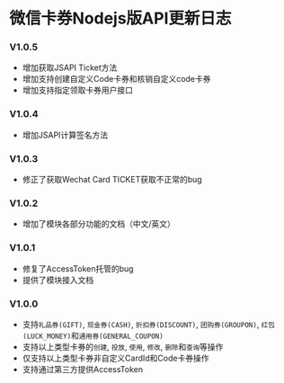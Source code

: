 微信卡券Nodejs版API更新日志
========================

### V1.0.5

- 增加获取JSAPI Ticket方法
- 增加支持创建自定义Code卡券和核销自定义code卡券
- 增加支持指定领取卡券用户接口

### V1.0.4

- 增加JSAPI计算签名方法

### V1.0.3

- 修正了获取Wechat Card TICKET获取不正常的bug

### V1.0.2

- 增加了模块各部分功能的文档（中文/英文）

### V1.0.1

- 修复了AccessToken托管的bug
- 提供了模块接入文档

### V1.0.0

- 支持`礼品券(GIFT)`, `现金券(CASH)`, `折扣券(DISCOUNT)`, `团购券(GROUPON)`, `红包(LUCK_MONEY)`和`通用券(GENERAL_COUPON)`
- 支持以上类型卡券的`创建`, `投放`, `使用`, `修改`, `删除`和`查询`等操作
- 仅支持以上类型卡券非自定义CardId和Code卡券操作
- 支持通过第三方提供AccessToken